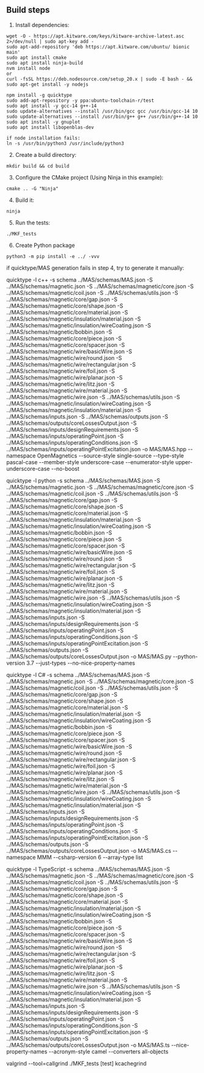 
## Build steps

1. Install dependencies:

```
wget -O - https://apt.kitware.com/keys/kitware-archive-latest.asc 2>/dev/null | sudo apt-key add -
sudo apt-add-repository 'deb https://apt.kitware.com/ubuntu/ bionic main'
sudo apt install cmake
sudo apt install ninja-build
nvm install node
or
curl -fsSL https://deb.nodesource.com/setup_20.x | sudo -E bash - && sudo apt-get install -y nodejs

npm install -g quicktype
sudo add-apt-repository -y ppa:ubuntu-toolchain-r/test
sudo apt install -y gcc-14 g++-14
sudo update-alternatives --install /usr/bin/gcc gcc /usr/bin/gcc-14 10
sudo update-alternatives --install /usr/bin/g++ g++ /usr/bin/g++-14 10
sudo apt install -y gnuplot
sudo apt install libopenblas-dev

if node installation fails:
ln -s /usr/bin/python3 /usr/include/python3

```

2. Create a build directory:

```
mkdir build && cd build
```

3. Configure the CMake project (Using Ninja in this example):

```
cmake .. -G "Ninja"
```

4. Build it:

```
ninja
```

5. Run the tests:

```
./MKF_tests
```
6. Create Python package

```
python3 -m pip install -e ../ -vvv
```


if quicktype/MAS generation fails in step 4, try to generate it manually:

quicktype -l c++ -s schema ../MAS/schemas/MAS.json -S ../MAS/schemas/magnetic.json -S ../MAS/schemas/magnetic/core.json -S ../MAS/schemas/magnetic/coil.json -S ../MAS/schemas/utils.json -S ../MAS/schemas/magnetic/core/gap.json -S ../MAS/schemas/magnetic/core/shape.json -S ../MAS/schemas/magnetic/core/material.json -S ../MAS/schemas/magnetic/insulation/material.json -S ../MAS/schemas/magnetic/insulation/wireCoating.json -S ../MAS/schemas/magnetic/bobbin.json -S ../MAS/schemas/magnetic/core/piece.json -S ../MAS/schemas/magnetic/core/spacer.json -S ../MAS/schemas/magnetic/wire/basicWire.json -S ../MAS/schemas/magnetic/wire/round.json -S ../MAS/schemas/magnetic/wire/rectangular.json -S ../MAS/schemas/magnetic/wire/foil.json -S ../MAS/schemas/magnetic/wire/planar.json -S ../MAS/schemas/magnetic/wire/litz.json -S ../MAS/schemas/magnetic/wire/material.json -S ../MAS/schemas/magnetic/wire.json -S ../MAS/schemas/utils.json -S ../MAS/schemas/magnetic/insulation/wireCoating.json -S ../MAS/schemas/magnetic/insulation/material.json -S ../MAS/schemas/inputs.json -S ../MAS/schemas/outputs.json -S ../MAS/schemas/outputs/coreLossesOutput.json -S ../MAS/schemas/inputs/designRequirements.json -S ../MAS/schemas/inputs/operatingPoint.json -S ../MAS/schemas/inputs/operatingConditions.json -S ../MAS/schemas/inputs/operatingPointExcitation.json -o MAS/MAS.hpp --namespace OpenMagnetics --source-style single-source --type-style pascal-case --member-style underscore-case --enumerator-style upper-underscore-case --no-boost


quicktype -l python -s schema ../MAS/schemas/MAS.json -S ../MAS/schemas/magnetic.json -S ../MAS/schemas/magnetic/core.json -S ../MAS/schemas/magnetic/coil.json -S ../MAS/schemas/utils.json -S ../MAS/schemas/magnetic/core/gap.json -S ../MAS/schemas/magnetic/core/shape.json -S ../MAS/schemas/magnetic/core/material.json -S ../MAS/schemas/magnetic/insulation/material.json -S ../MAS/schemas/magnetic/insulation/wireCoating.json -S ../MAS/schemas/magnetic/bobbin.json -S ../MAS/schemas/magnetic/core/piece.json -S ../MAS/schemas/magnetic/core/spacer.json -S ../MAS/schemas/magnetic/wire/basicWire.json -S ../MAS/schemas/magnetic/wire/round.json -S ../MAS/schemas/magnetic/wire/rectangular.json -S ../MAS/schemas/magnetic/wire/foil.json -S ../MAS/schemas/magnetic/wire/planar.json -S ../MAS/schemas/magnetic/wire/litz.json -S ../MAS/schemas/magnetic/wire/material.json -S ../MAS/schemas/magnetic/wire.json -S ../MAS/schemas/utils.json -S ../MAS/schemas/magnetic/insulation/wireCoating.json -S ../MAS/schemas/magnetic/insulation/material.json -S ../MAS/schemas/inputs.json -S ../MAS/schemas/inputs/designRequirements.json -S ../MAS/schemas/inputs/operatingPoint.json -S ../MAS/schemas/inputs/operatingConditions.json -S ../MAS/schemas/inputs/operatingPointExcitation.json -S ../MAS/schemas/outputs.json -S ../MAS/schemas/outputs/coreLossesOutput.json -o MAS/MAS.py --python-version 3.7 --just-types --no-nice-property-names

quicktype -l C# -s schema ../MAS/schemas/MAS.json -S ../MAS/schemas/magnetic.json -S ../MAS/schemas/magnetic/core.json -S ../MAS/schemas/magnetic/coil.json -S ../MAS/schemas/utils.json -S ../MAS/schemas/magnetic/core/gap.json -S ../MAS/schemas/magnetic/core/shape.json -S ../MAS/schemas/magnetic/core/material.json -S ../MAS/schemas/magnetic/insulation/material.json -S ../MAS/schemas/magnetic/insulation/wireCoating.json -S ../MAS/schemas/magnetic/bobbin.json -S ../MAS/schemas/magnetic/core/piece.json -S ../MAS/schemas/magnetic/core/spacer.json -S ../MAS/schemas/magnetic/wire/basicWire.json -S ../MAS/schemas/magnetic/wire/round.json -S ../MAS/schemas/magnetic/wire/rectangular.json -S ../MAS/schemas/magnetic/wire/foil.json -S ../MAS/schemas/magnetic/wire/planar.json -S ../MAS/schemas/magnetic/wire/litz.json -S ../MAS/schemas/magnetic/wire/material.json -S ../MAS/schemas/magnetic/wire.json -S ../MAS/schemas/utils.json -S ../MAS/schemas/magnetic/insulation/wireCoating.json -S ../MAS/schemas/magnetic/insulation/material.json -S ../MAS/schemas/inputs.json -S ../MAS/schemas/inputs/designRequirements.json -S ../MAS/schemas/inputs/operatingPoint.json -S ../MAS/schemas/inputs/operatingConditions.json -S ../MAS/schemas/inputs/operatingPointExcitation.json -S ../MAS/schemas/outputs.json -S ../MAS/schemas/outputs/coreLossesOutput.json -o MAS/MAS.cs  --namespace MMM --csharp-version 6  --array-type list 

quicktype -l TypeScript -s schema ../MAS/schemas/MAS.json -S ../MAS/schemas/magnetic.json -S ../MAS/schemas/magnetic/core.json -S ../MAS/schemas/magnetic/coil.json -S ../MAS/schemas/utils.json -S ../MAS/schemas/magnetic/core/gap.json -S ../MAS/schemas/magnetic/core/shape.json -S ../MAS/schemas/magnetic/core/material.json -S ../MAS/schemas/magnetic/insulation/material.json -S ../MAS/schemas/magnetic/insulation/wireCoating.json -S ../MAS/schemas/magnetic/bobbin.json -S ../MAS/schemas/magnetic/core/piece.json -S ../MAS/schemas/magnetic/core/spacer.json -S ../MAS/schemas/magnetic/wire/basicWire.json -S ../MAS/schemas/magnetic/wire/round.json -S ../MAS/schemas/magnetic/wire/rectangular.json -S ../MAS/schemas/magnetic/wire/foil.json -S ../MAS/schemas/magnetic/wire/planar.json -S ../MAS/schemas/magnetic/wire/litz.json -S ../MAS/schemas/magnetic/wire/material.json -S ../MAS/schemas/magnetic/wire.json -S ../MAS/schemas/utils.json -S ../MAS/schemas/magnetic/insulation/wireCoating.json -S ../MAS/schemas/magnetic/insulation/material.json -S ../MAS/schemas/inputs.json -S ../MAS/schemas/inputs/designRequirements.json -S ../MAS/schemas/inputs/operatingPoint.json -S ../MAS/schemas/inputs/operatingConditions.json -S ../MAS/schemas/inputs/operatingPointExcitation.json -S ../MAS/schemas/outputs.json -S ../MAS/schemas/outputs/coreLossesOutput.json -o MAS/MAS.ts --nice-property-names --acronym-style camel --converters all-objects


valgrind --tool=callgrind ./MKF_tests [test]
kcachegrind